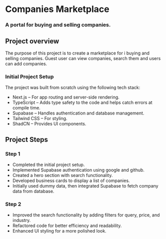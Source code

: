 # Companies Marketplace

### A portal for buying and selling companies.

## Project overview

The purpose of this project is to create a marketplace for i buying and selling companies. Guest user can view companies, search them and users can add companies.

### Initial Project Setup

The project was built from scratch using the following tech stack:

- Next.js – For app routing and server-side rendering.
- TypeScript – Adds type safety to the code and helps catch errors at compile time.
- Supabase – Handles authentication and database management.
- Tailwind CSS – For styling.
- ShadCN – Provides UI components.

## Project Steps

### Step 1

- Completed the initial project setup.
- Implemented Supabase authentication using google and github.
- Created a hero section with search functionality.
- Developed business cards to display a list of companies.
- Initially used dummy data, then integrated Supabase to fetch company data from database.

### Step 2

- Improved the search functionality by adding filters for query, price, and industry.
- Refactored code for better efficiency and readability.
- Enhanced UI styling for a more polished look.
